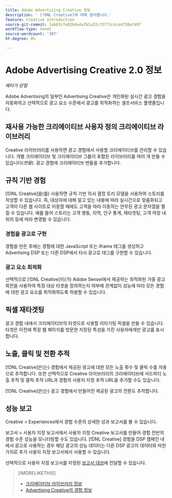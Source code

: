 ```yaml
---
title: Adobe Advertising Creative 정보
description: ' [!DNL Creative]에 대해 알아봅니다.'
feature: Creative Introduction
source-git-commit: 1ab83cfe82bde4a7b1a32cf3773cdce4738af497
workflow-type: tm+mt
source-wordcount: '387'
ht-degree: 0%

---
```


# Adobe Advertising Creative 2.0 정보

*베타가 닫힘*

<!-- verify all and rewrite to include new stuff -->

Adobe Advertising의 일부인 Advertising Creative은 개인화된 실시간 광고 경험을 자동화하고 선택적으로 광고 요소 수준에서 광고를 최적화하는 셀프서비스 플랫폼입니다.

## 재사용 가능한 크리에이티브 사용자 정의 크리에이티브 라이브러리

Creative 라이브러리를 사용하면 광고 경험에서 사용할 크리에이티브를 관리할 수 있습니다. 개별 크리에이티브 및 크리에이티브 그룹이 포함된 라이브러리를 여러 개 만들 수 있습니다(*번들*). 광고 경험에 크리에이티브 번들을 추가합니다.

## 규칙 기반 경험

[!DNL Creative]을(를) 사용하면 규칙 기반 의사 결정 트리 모델을 사용하여 스토리를 작성할 수 있습니다. 즉, 대상자에 대해 알고 있는 내용에 따라 실시간으로 맞춤화되고 고객이 다른 웹 사이트로 이동할 때에도 고객을 따라 이동하는 안무된 광고 문자열을 펼칠 수 있습니다<!-- verify if that's true without Adobe CDP -->. 예를 들어 스토리는 고객 행동, 지역, 인구 통계, 재타겟팅, 고객 여정 내 위치 등에 따라 변경될 수 있습니다.

<!-- Add when available:

## [!DNL Adobe] content and data integrations

[!DNL Creative] has direct integrations with Adobe Experience Manager, allowing you to easily upload the [!DNL Adobe] assets that your design team creates and use them for real-time storyboarding and editing of ad experiences.

You also can use your first-party audience segments from Adobe Audience Manager and Adobe Analytics &mdash; as well as audience segments you create in Advertising Cloud DSP
or retargeting pixels you create using [!DNL Creative] &mdash; as targets for specific creatives in an ad experience.
-->

### 경험을 광고로 구현

경험을 만든 후에는 경험에 대한 JavaScript 또는 iframe 태그를 생성하고 Advertising DSP 또는 다른 DSP에서 타사 광고로 태그를 구현할 수 있습니다.<!-- Add any more info about integration with DSP? -->

<!-- Maybe add a subsection "Audience targeting options" with info about types of creative-level Retargeting and placement-level targeting within your DSP.  Need to clarify if any placement-level targeting might contradict/override creative-level targeting, or if they're completely different.

Advertiser should be able to target all segments which are available in DSP for targeting
-->

### 광고 요소 최적화

선택적으로 [!DNL Creative]이(가) Adobe Sensei에서 제공하는 최적화된 가중 광고 회전을 사용하여 특정 대상 타겟을 정의하는지 여부에 관계없이 성능에 따라 모든 경험에 대한 광고 요소를 최적화하도록 허용할 수 있습니다.

## 픽셀 재타겟팅

광고 경험 내에서 크리에이티브의 타겟으로 사용할 리타기팅 픽셀을 만들 수 있습니다. 타겟은 이전에 특정 웹 페이지를 방문한 지정된 특성을 가진 사용자에게만 광고를 표시합니다.

## 노출, 클릭 및 전환 추적

[!DNL Creative]은(는) 경험에서 제공된 광고에 대한 모든 노출 횟수 및 클릭 수를 자동으로 추적합니다. 또한 선택적으로 Creative 라이브러리의 크리에이티브에 서드파티 노출 추적 및 클릭 추적 URL과 경험의 사용자 지정 추적 URL을 추가할 수도 있습니다.

[!DNL Creative]은(는) 광고 경험에서 만들어진 제공된 광고의 전환도 추적합니다.<!-- Verify wording; anything important to add here? We do track them for all users, right? Or is it optional?  -->

<!--
 [Don't need to mention] When an ad is served, the DSP that buys the ad first tracks the impression, and then passes the impression information to [!DNL Creative]. [!DNL Creative] first tracks a click on an ad, and it then passes the click information
to the DSP.
-->

## 성능 보고

Creative > Experiences에서 경험 수준의 상세한 성과 보고서를 볼 수 있습니다.

보고서 > 사용자 지정 보고서에서 사용자 지정 Creative 보고서를 만들어 경험 전반의 경험 수준 성능을 모니터링할 수도 있습니다. [!DNL Creative] 경험을 DSP 캠페인 내에서 광고로 사용하는 경우 해당 광고의 성능 데이터는 다른 DSP 광고의 데이터와 마찬가지로 추가 사용자 지정 보고서에서 사용할 수 있습니다. <!-- Verify that [!DNL Creative] users have access to ALL other reports, and if I can completely duplicate the report help for both help sets. -->

선택적으로 사용자 지정 보고서를 지정된 [보고서 대상](/help/dsp/reports/report-destinations/report-destination-about.md)에 전달할 수 있습니다.

<!--
>* [Overview of implementing Adobe Advertising Creative](/help/creative/introduction/implementation-overview.md)
>* [How the user interface is organized](/help/creative/introduction/ui.md)
-->

>[!MORELIKETHIS]
>
>* [크리에이티브 라이브러리 정보](/help/creative/creative-libraries/creative-libraries-about.md)
>* [Advertising Creative의 경험 정보](/help/creative/experiences/experience-about.md)
